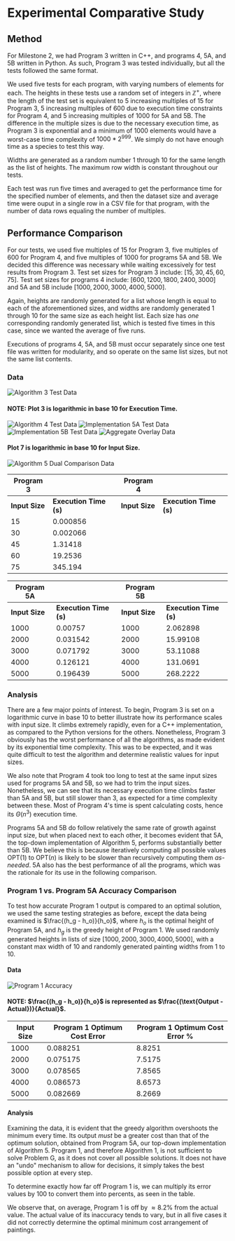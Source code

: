 # Experimental Comparative Study

## Method
For Milestone 2, we had Program 3 written in C++, and programs 4, 5A, and 5B written in Python. As such, Program 3 was tested individually, but all the tests followed the same format. 

We used five tests for each program, with varying numbers of elements for each. The heights in these tests use a random set of integers in $\mathbb{Z^+}$, where the length of the test set is equivalent to $5$ increasing multiples of $15$ for Program 3, $5$ increasing multiples of $600$ due to execution time constraints for Program 4, and $5$ increasing multiples of $1000$ for 5A and 5B. The difference in the multiple sizes is due to the necessary execution time, as Program 3 is exponential and a minimum of $1000$ elements would have a worst-case time complexity of $1000 * 2^{999}$. We simply do not have enough time as a species to test this way. 

Widths are generated as a random number $1$ through $10$ for the same length as the list of heights. The maximum row width is constant throughout our tests. 

Each test was run five times and averaged to get the performance time for the specified number of elements, and then the dataset size and average time were ouput in a single row in a CSV file for that program, with the number of data rows equaling the number of multiples. 

## Performance Comparison
For our tests, we used five multiples of $15$ for Program 3, five multiples of $600$ for Program 4, and five multiples of $1000$ for programs 5A and 5B. We decided this difference was necessary while waiting excessively for test results from Program 3. Test set sizes for Program 3 include: $[15, 30, 45, 60, 75]$. Test set sizes for programs 4 include: $[600, 1200, 1800, 2400, 3000]$ and 5A and 5B include $[1000, 2000, 3000, 4000, 5000]$. 

Again, heights are randomly generated for a list whose length is equal to each of the aforementioned sizes, and widths are randomly generated $1$ through $10$ for the same size as each height list. Each size has *one* corresponding randomly generated list, which is tested five times in this case, since we wanted the average of five runs. 

Executions of programs 4, 5A, and 5B must occur separately since one test file was written for modularity, and so operate on the same list sizes, but not the same list contents. 

### Data

![Algorithm 3 Test Data](Test_Data_A3.png)
#### NOTE: Plot 3 is logarithmic in base $10$ for Execution Time. 

![Algorithm 4 Test Data](Test_Data_A4.png)
![Implementation 5A Test Data](Test_Data_A5A.png)
![Implementation 5B Test Data](Test_Data_A5B.png)
![Aggregate Overlay Data](Aggregate_Overlay.png)
#### Plot 7 is logarithmic in base $10$ for Input Size. 

![Algorithm 5 Dual Comparison Data](Algorithm_5_Comparison.png)


| Program 3                |                           | Program 4                |                           |
|----------------------------|---------------------------|----------------------------|---------------------------|
| **Input Size**             | **Execution Time (s)**    | **Input Size**             | **Execution Time (s)**    |
| 15                         | 0.000856                  |                            |                           |
| 30                         | 0.002066                  |                            |                           |
| 45                         | 1.31418                   |                            |                           |
| 60                         | 19.2536                   |                            |                           |
| 75                         | 345.194                   |                            |                           |

| Program 5A               |                           | Program 5B               |                           |
|----------------------------|---------------------------|----------------------------|---------------------------|
| **Input Size**             | **Execution Time (s)**    | **Input Size**             | **Execution Time (s)**    |
| 1000                       | 0.00757                   | 1000                       | 2.062898                  |
| 2000                       | 0.031542                  | 2000                       | 15.99108                  |
| 3000                       | 0.071792                  | 3000                       | 53.11088                  |
| 4000                       | 0.126121                  | 4000                       | 131.0691                  |
| 5000                       | 0.196439                  | 5000                       | 268.2222                  |

### Analysis
There are a few major points of interest. To begin, Program 3 is set on a logarithmic curve in base $10$ to better illustrate how its performance scales with input size. It climbs extremely rapidly, even for a C++ implementation, as compared to the Python versions for the others. Nonetheless, Program 3 obviously has the worst performance of all the algorithms, as made evident by its exponential time complexity. This was to be expected, and it was quite difficult to test the algorithm and determine realistic values for input sizes. 

We also note that Program 4 took too long to test at the same input sizes used for programs 5A and 5B, so we had to trim the input sizes. Nonetheless, we can see that its necessary execution time climbs faster than 5A and 5B, but still slower than 3, as expected for a time complexity between these. Most of Program 4's time is spent calculating costs, hence its $\Theta(n^3)$ execution time. 

Programs 5A and 5B do follow relatively the same rate of growth against input size, but when placed next to each other, it becomes evident that 5A, the top-down implementation of Algorithm 5, performs substantially better than 5B. We believe this is because iteratively computing all possible values $\text{OPT}(1)$ to $\text{OPT}(n)$ is likely to be slower than recursively computing them *as-needed*. 5A also has the best performance of all the programs, which was the rationale for its use in the following comparison. 

### Program 1 vs. Program 5A Accuracy Comparison
To test how accurate Program 1 output is compared to an optimal solution, we used the same testing strategies as before, except the data being examined is $\frac{(h_g - h_o)}{h_o}$, where $h_o$ is the optimal height of Program 5A, and $h_g$ is the greedy height of Program 1. We used randomly generated heights in lists of size $[1000, 2000, 3000, 4000, 5000]$, with a constant max width of $10$ and randomly generated painting widths from $1$ to $10$. 


#### Data

![Program 1 Accuracy](A1_vs_A5.png)

#### NOTE: $\frac{(h_g - h_o)}{h_o}$ is represented as $\frac{(\text{Output - Actual})}{Actual}$. 

| **Input Size** | **Program 1 Optimum Cost Error** | **Program 1 Optimum Cost Error %** |
|----------------|----------------------------------|------------------------------------|
| 1000           | 0.088251                         | 8.8251                             |
| 2000           | 0.075175                         | 7.5175                             |
| 3000           | 0.078565                         | 7.8565                             |
| 4000           | 0.086573                         | 8.6573                             |
| 5000           | 0.082669                         | 8.2669                             |


#### Analysis
Examining the data, it is evident that the greedy algorithm overshoots the minimum every time. Its output *must* be a greater cost than that of the optimum solution, obtained from Program 5A, our top-down implementation of Algorithm 5. Program 1, and therefore Algorithm 1, is not sufficient to solve Problem G, as it does not cover all possible solutions. It does not have an "undo" mechanism to allow for decisions, it simply takes the best possible option at every step. 

To determine exactly how far off Program 1 is, we can multiply its error values by $100$ to convert them into percents, as seen in the table. 

We observe that, on average, Program 1 is off by $\approx8.2\%$ from the actual value. The actual value of its inaccuracy tends to vary, but in all five cases it did not correctly determine the optimal minimum cost arrangement of paintings. 